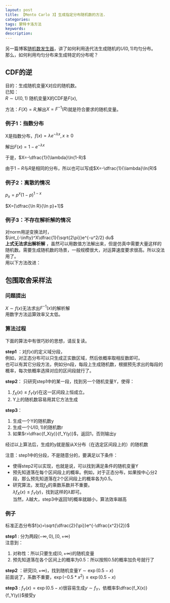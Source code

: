 ```yaml
---
layout: post
title: 【Mento Carlo 3】生成指定分布随机数的方法.
categories: 
tags: 蒙特卡洛方法
keywords:
description:
---
```


另一篇博客[随机数发生器](http://www.guofei.site/2017/08/18/randomgenerator.html)，讲了如何利用迭代法生成随机的$U(0,1)$均匀分布。  
那么，如何利用均匀分布来生成特定的分布呢？  

## CDF的逆

目的：生成随机变量X对应的随机数。  
已知：  
$R \sim U(0,1)$
随机变量X的CDF是$F(x)$,  

方法：$F(X)=R$,解出$X=F^{-1}(R)$就是符合要求的随机变量。  


### 例子1：指数分布

X是指数分布，$f(x)=\lambda e^{-\lambda x}, x\geq 0$  

解出$F(x)=1-e^{-\lambda x}$  

于是，$X=-\dfrac{1}{\lambda}\ln(1-R)$  

由于$1-R$与$R$是相同的分布，所以也可以写成$X=-\dfrac{1}{\lambda}\ln(R)$  

### 例子2：离散的情况

$p_x=p^x(1-p)^{1-x}$  

$X=[\dfrac{\ln R}{\ln p}+1]$  

### 例子3：不存在解析解的情况

对norm用逆变换法时，  
$\int_{-\infty}^X\dfrac{1}{\sqrt{2\pi}}e^{-u^2/2} du$  
**上式无法求出解析解** ，虽然可以用数值方法解出来，但是仿真中需要大量这样的随机数。需要生成随机数的场景，一般规模很大，对运算速度要求很高。所以没法用了。  
用以下方法改进：  

## 包围取舍采样法

### 问题提出

$X\sim f(x)$无法求出$F^{-1}(x)$的解析解  
用数字方法运算效率又太低。  

### 算法过程

下面的算法中有很巧妙的思想，请反复读。  

**step1** ：对$f(x)$的定义域分段，  
例如，对正态分布可以只生成正实数区域，然后依概率取相反数即可。  
也可以有其它分段方法，例如分n段，每段上生成随机数，根据预先求出的每段的概率，每次依概率选择对应的区间段就行了。  

**step2**： 只研究step1中的某一段，找到另一个随机变量Y，使得：  
1. $f_X(x)\leq f_Y(y)$在这一区间段上恒成立。
2. Y上的随机数容易用其它方法生成

**step3**：
1. 生成一个Y的随机数y
2. 生成一个$U(0,1)$的随机数r
3. 如果$r>\dfrac{f_X(y)}{f_Y(y)}$，返回1，否则输出y

经过以上算法后，生成的y就是服从X分布（在选定区间段上的）的随机数

注意：step1中的分段，不是随意分的，要满足以下条件：
- 使得step2可以实现，也就是说，可以找到满足条件的随机变量Y
- 预先知道落在每个区间段上的概率。例如，对于正态分布，如果按中心分2段，那么预先知道落在2个区间段上的概率各为0.5。  
- 研究算法，发现$f_X$的乘数系数并不重要。  
$\lambda f_X(x)\leq f_Y(y)$，找到这样的$\lambda$即可。  
当然，$\lambda$越大，step3中返回1的概率就越小，算法效率越高  


### 例子

标准正态分布$f(x)=\sqrt{\dfrac{2}{\pi}}e^{-\dfrac{x^2}{2}}$  

**step1** : 分为两段$(-\infty ,0),[0,+\infty)$  
注意到：  
1. 对称性：所以只要生成$[0,+\infty)$的随机变量  
2. 预先知道落在各个区间上的概率为0.5：所以按照0.5的概率加负号就行了

**step2** ：研究$[0,+\infty)$，找到随机变量$Y\sim \exp(0.5-x)$  
前面说了，系数不重要，$\exp(-0.5*x^2) \leq \exp (0.5-x)$  

**step3** : $f_Y(x)=\exp(0.5-x)$很容易生成$y\sim f_Y$，依概率$\dfrac{f_X(x)}{f_Y(y)}$接受y  
